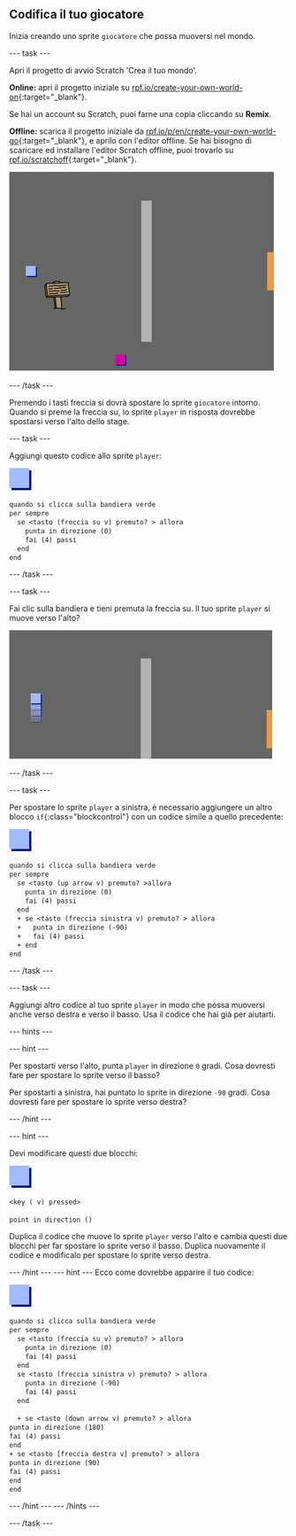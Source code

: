 ## Codifica il tuo giocatore

Inizia creando uno sprite `giocatore` che possa muoversi nel mondo.

\--- task \---

Apri il progetto di avvio Scratch 'Crea il tuo mondo'.

**Online:** apri il progetto iniziale su [rpf.io/create-your-own-world-on](http://rpf.io/create-your-own-world-on){:target="_blank"}.

Se hai un account su Scratch, puoi farne una copia cliccando su **Remix**.

**Offline:** scarica il progetto iniziale da [rpf.io/p/en/create-your-own-world-go](http://rpf.io/p/en/create-your-own-world-go){:target="_blank"}, e aprilo con l'editor offline. Se hai bisogno di scaricare ed installare l'editor Scratch offline, puoi trovarlo su [rpf.io/scratchoff](https://rpf.io/scratchoff){:target="_blank"}.

![screenshot](images/world-starter.png)

\--- /task \---

Premendo i tasti freccia si dovrà spostare lo sprite `giocatore` intorno. Quando si preme la freccia su, lo sprite `player` in risposta dovrebbe spostarsi verso l'alto dello stage.

\--- task \---

Aggiungi questo codice allo sprite `player`:

![player](images/player.png)

```blocks3
quando si clicca sulla bandiera verde
per sempre 
  se <tasto (freccia su v) premuto? > allora 
    punta in direzione (0)
    fai (4) passi
  end
end
```

\--- /task \---

\--- task \---

Fai clic sulla bandiera e tieni premuta la freccia su. Il tuo sprite `player` si muove verso l'alto?

![screenshot](images/world-up.png)

\--- /task \---

\--- task \---

Per spostare lo sprite `player` a sinistra, è necessario aggiungere un altro blocco `if`{:class="blockcontrol"} con un codice simile a quello precedente:

![player](images/player.png)

```blocks3
quando si clicca sulla bandiera verde
per sempre 
  se <tasto (up arrow v) premuto? >allora 
    punta in direzione (0)
    fai (4) passi
  end
  + se <tasto (freccia sinistra v) premuto? > allora 
  +   punta in direzione (-90)
  +   fai (4) passi
  + end
end
```

\--- /task \---

\--- task \---

Aggiungi altro codice al tuo sprite `player` in modo che possa muoversi anche verso destra e verso il basso. Usa il codice che hai già per aiutarti.

\--- hints \---

\--- hint \---

Per spostarti verso l'alto, punta `player` in direzione `0` gradi. Cosa dovresti fare per spostare lo sprite verso il basso?

Per spostarti a sinistra, hai puntato lo sprite in direzione `-90` gradi. Cosa dovresti fare per spostare lo sprite verso destra?

\--- /hint \---

\--- hint \---

Devi modificare questi due blocchi:

![player](images/player.png)

```blocks3
<key ( v) pressed>

point in direction ()
```

Duplica il codice che muove lo sprite `player` verso l'alto e cambia questi due blocchi per far spostare lo sprite verso il basso. Duplica nuovamente il codice e modificalo per spostare lo sprite verso destra.

\--- /hint \--- \--- hint \--- Ecco come dovrebbe apparire il tuo codice:

![player](images/player.png)

```blocks3
quando si clicca sulla bandiera verde
per sempre 
  se <tasto (freccia su v) premuto? > allora 
    punta in direzione (0)
    fai (4) passi
  end
  se <tasto (freccia sinistra v) premuto? > allora 
    punta in direzione (-90)
    fai (4) passi
  end

  + se <tasto (down arrow v) premuto? > allora 
punta in direzione (180)
fai (4) passi
end
+ se <tasto [freccia destra v] premuto? > allora 
punta in direzione (90)
fai (4) passi
end
end
```

\--- /hint \--- \--- /hints \---

\--- /task \---